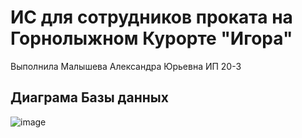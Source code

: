 # ИС для сотрудников проката на Горнолыжном Курорте "Игора"
Выполнила Малышева Александра Юрьевна ИП 20-3

## Диаграма Базы данных
![image](https://github.com/malbled/ProjectResort/assets/107112651/a4bf03cc-b9ce-47ef-ba52-1b8cbfe91468)

